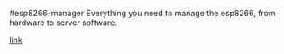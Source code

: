 #esp8266-manager
Everything you need to manage the esp8266, from hardware to server software.

<a href="http://sbelandiot.com">link</a>
